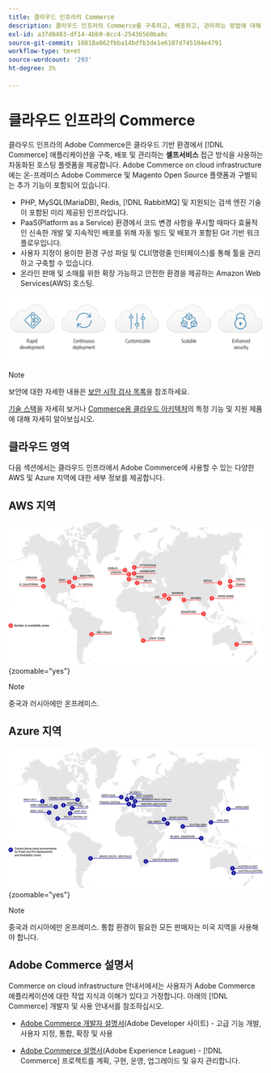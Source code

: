 ```yaml
---
title: 클라우드 인프라의 Commerce
description: 클라우드 인프라의 Commerce를 구축하고, 배포하고, 관리하는 방법에 대해 알아봅니다.
exl-id: a37d0403-df14-4bb9-8cc4-25436560ba0c
source-git-commit: 10818a862fbba14bdfb3de1e6107d745104e4791
workflow-type: tm+mt
source-wordcount: '293'
ht-degree: 3%

---
```



# 클라우드 인프라의 Commerce

클라우드 인프라의 Adobe Commerce은 클라우드 기반 환경에서 [!DNL Commerce] 애플리케이션을 구축, 배포 및 관리하는 **셀프서비스** 접근 방식을 사용하는 자동화된 호스팅 플랫폼을 제공합니다. Adobe Commerce on cloud infrastructure에는 온-프레미스 Adobe Commerce 및 Magento Open Source 플랫폼과 구별되는 추가 기능이 포함되어 있습니다.

- PHP, MySQL(MariaDB), Redis, [!DNL RabbitMQ] 및 지원되는 검색 엔진 기술이 포함된 미리 제공된 인프라입니다.
- PaaS(Platform as a Service) 환경에서 코드 변경 사항을 푸시할 때마다 효율적인 신속한 개발 및 지속적인 배포를 위해 자동 빌드 및 배포가 포함된 Git 기반 워크플로우입니다.
- 사용자 지정이 용이한 환경 구성 파일 및 CLI(명령줄 인터페이스)를 통해 툴을 관리하고 구축할 수 있습니다.
- 온라인 판매 및 소매를 위한 확장 가능하고 안전한 환경을 제공하는 Amazon Web Services(AWS) 호스팅.

![클라우드의 이점](../assets/CloudBenefits.svg)

>[!NOTE]
>
>보안에 대한 자세한 내용은 [보안 시작 검사 목록](https://experienceleague.adobe.com/ko/docs/commerce-on-cloud/user-guide/launch/checklist#security-configuration)을 참조하세요.

[기술 스택](architecture/tech-stack.md)을 자세히 보거나 [Commerce용 클라우드 아키텍처](architecture/cloud-architecture.md)의 특정 기능 및 지원 제품에 대해 자세히 알아보십시오.

<div id="recs-overview-body-1"></div>
<div id="recs-overview-body-2"></div>
<div id="recs-overview-body-3"></div>
<div id="recs-overview-body-4"></div>
<div id="recs-overview-body-5"></div>
<div id="recs-overview-body-6"></div>

## 클라우드 영역

다음 섹션에서는 클라우드 인프라에서 Adobe Commerce에 사용할 수 있는 다양한 AWS 및 Azure 지역에 대한 세부 정보를 제공합니다.

## AWS 지역

![AWS 지역을 보여 주는 다이어그램](../assets/aws-regions.svg){zoomable="yes"}

>[!NOTE]
>
> 중국과 러시아에만 온프레미스.

## Azure 지역

![Azure 지역을 보여 주는 다이어그램](../assets/azure-regions.svg){zoomable="yes"}

>[!NOTE]
>
> 중국과 러시아에만 온프레미스. 통합 환경이 필요한 모든 판매자는 미국 지역을 사용해야 합니다.

## Adobe Commerce 설명서

Commerce on cloud infrastructure 안내서에서는 사용자가 Adobe Commerce 애플리케이션에 대한 작업 지식과 이해가 있다고 가정합니다. 아래의 [!DNL Commerce] 개발자 및 사용 안내서를 참조하십시오.

- [Adobe Commerce 개발자 설명서](https://developer.adobe.com/commerce/docs/)&#x200B;(Adobe Developer 사이트) - 고급 기능 개발, 사용자 지정, 통합, 확장 및 사용

- [Adobe Commerce 설명서](https://experienceleague.adobe.com/docs/commerce.html?lang=ko)&#x200B;(Adobe Experience League) - [!DNL Commerce] 프로젝트를 계획, 구현, 운영, 업그레이드 및 유지 관리합니다.

